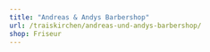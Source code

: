```yaml
---
title: "Andreas & Andys Barbershop"
url: /traiskirchen/andreas-und-andys-barbershop/
shop: Friseur
---
```

